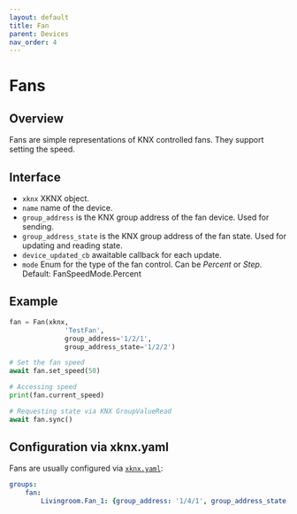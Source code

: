 ```yaml
---
layout: default
title: Fan
parent: Devices
nav_order: 4
---
```


# [](#header-1)Fans

## [](#header-2)Overview

Fans are simple representations of KNX controlled fans. They support setting the speed.

## [](#header-2)Interface

- `xknx` XKNX object.
- `name` name of the device.
- `group_address` is the KNX group address of the fan device. Used for sending.
- `group_address_state` is the KNX group address of the fan state. Used for updating and reading state.
- `device_updated_cb` awaitable callback for each update.
- `mode` Enum for the type of the fan control. Can be *Percent* or *Step*. Default: FanSpeedMode.Percent

## [](#header-2)Example

```python
fan = Fan(xknx,
              'TestFan',
              group_address='1/2/1',
              group_address_state='1/2/2')

# Set the fan speed
await fan.set_speed(50)

# Accessing speed
print(fan.current_speed)

# Requesting state via KNX GroupValueRead
await fan.sync()
```

## [](#header-2)Configuration via **xknx.yaml**

Fans are usually configured via [`xknx.yaml`](/configuration):

```yaml
groups:
    fan:
        Livingroom.Fan_1: {group_address: '1/4/1', group_address_state: '1/4/2' }
```
